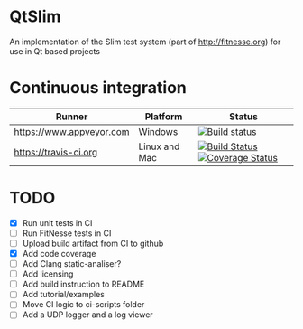 # QtSlim
An implementation of the Slim test system (part of http://fitnesse.org) for use in Qt based projects

# Continuous integration

| Runner | Platform | Status |
|--------|----------|--------|
| https://www.appveyor.com | Windows | [![Build status](https://ci.appveyor.com/api/projects/status/jj5oa6n0cls5puaw?svg=true)](https://ci.appveyor.com/project/chgans/qtslim) |
| https://travis-ci.org | Linux and Mac | [![Build Status](https://travis-ci.org/chgans/QtSlim.svg?branch=master)](https://travis-ci.org/chgans/QtSlim) [![Coverage Status](https://coveralls.io/repos/github/chgans/QtSlim/badge.svg?branch=master)](https://coveralls.io/github/chgans/QtSlim?branch=master) |

# TODO

- [X] Run unit tests in CI
- [ ] Run FitNesse tests in CI
- [ ] Upload build artifact from CI to github
- [X] Add code coverage
- [ ] Add Clang static-analiser?
- [ ] Add licensing
- [ ] Add build instruction to README
- [ ] Add tutorial/examples
- [ ] Move CI logic to ci-scripts folder
- [ ] Add a UDP logger and a log viewer
